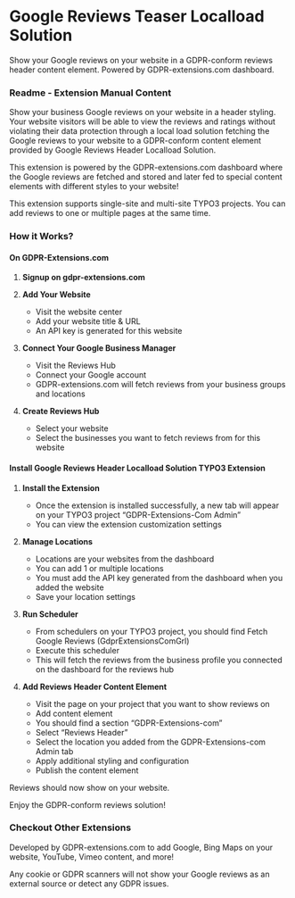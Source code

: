 # Google Reviews Teaser Localload Solution


Show your Google reviews on your website in a GDPR-conform reviews header content element. Powered by GDPR-extensions.com dashboard.

### Readme - Extension Manual Content

Show your business Google reviews on your website in a header styling. Your website visitors will be able to view the reviews and ratings without violating their data protection through a local load solution fetching the Google reviews to your website to a GDPR-conform content element provided by Google Reviews Header Localload Solution.

This extension is powered by the GDPR-extensions.com dashboard where the Google reviews are fetched and stored and later fed to special content elements with different styles to your website!

This extension supports single-site and multi-site TYPO3 projects. You can add reviews to one or multiple pages at the same time.

### How it Works?

#### On GDPR-Extensions.com

1. **Signup on gdpr-extensions.com**
2. **Add Your Website**
   - Visit the website center
   - Add your website title & URL
   - An API key is generated for this website

3. **Connect Your Google Business Manager**
   - Visit the Reviews Hub
   - Connect your Google account
   - GDPR-extensions.com will fetch reviews from your business groups and locations

4. **Create Reviews Hub**
   - Select your website
   - Select the businesses you want to fetch reviews from for this website

#### Install Google Reviews Header Localload Solution TYPO3 Extension

1. **Install the Extension**
   - Once the extension is installed successfully, a new tab will appear on your TYPO3 project “GDPR-Extensions-Com Admin”
   - You can view the extension customization settings

2. **Manage Locations**
   - Locations are your websites from the dashboard
   - You can add 1 or multiple locations
   - You must add the API key generated from the dashboard when you added the website
   - Save your location settings

3. **Run Scheduler**
   - From schedulers on your TYPO3 project, you should find Fetch Google Reviews (GdprExtensionsComGrl)
   - Execute this scheduler
   - This will fetch the reviews from the business profile you connected on the dashboard for the reviews hub

4. **Add Reviews Header Content Element**
   - Visit the page on your project that you want to show reviews on
   - Add content element
   - You should find a section “GDPR-Extensions-com”
   - Select “Reviews Header”
   - Select the location you added from the GDPR-Extensions-com Admin tab
   - Apply additional styling and configuration
   - Publish the content element

Reviews should now show on your website.

Enjoy the GDPR-conform reviews solution!

### Checkout Other Extensions

Developed by GDPR-extensions.com to add Google, Bing Maps on your website, YouTube, Vimeo content, and more!

Any cookie or GDPR scanners will not show your Google reviews as an external source or detect any GDPR issues.
